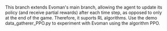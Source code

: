 This branch extends Evoman's main branch, allowing the agent to update its policy (and receive partial rewards) after each time step, as opposed to only at the end of the game. Therefore, it suports RL algorithms. Use the demo data_gatherer_PPO.py to experiment with Evoman using the algorithm PPO.
